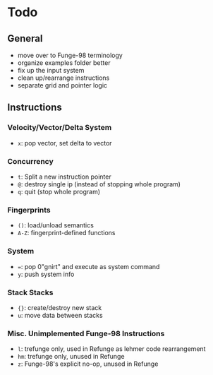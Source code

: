 # Todo
## General
- move over to Funge-98 terminology
- organize examples folder better
- fix up the input system
- clean up/rearrange instructions
- separate grid and pointer logic

## Instructions
### Velocity/Vector/Delta System
- `x`: pop vector, set delta to vector
### Concurrency
- `t`: Split a new instruction pointer
- `@`: destroy single ip (instead of stopping whole program)
- `q`: quit (stop whole program)
### Fingerprints
- `()`: load/unload semantics
- `A-Z`: fingerprint-defined functions
### System
- `=`: pop 0"gnirt" and execute as system command
- `y`: push system info
### Stack Stacks
- `{}`: create/destroy new stack
- `u`: move data between stacks
### Misc. Unimplemented Funge-98 Instructions
- `l`: trefunge only, used in Refunge as lehmer code rearrangement
- `hm`: trefunge only, unused in Refunge
- `z`: Funge-98's explicit no-op, unused in Refunge
